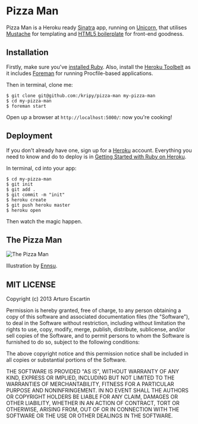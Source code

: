 # Pizza Man

Pizza Man is a Heroku ready [Sinatra](http://www.sinatrarb.com/) app, running on [Unicorn](http://unicorn.bogomips.org/), that utilises [Mustache](http://mustache.github.io/) for templating and [HTML5 boilerplate](http://html5boilerplate.com/) for front-end goodness.

## Installation

Firstly, make sure you've [installed Ruby](http://www.ruby-lang.org/en/). Also, install the [Heroku Toolbelt](https://toolbelt.heroku.com/) as it includes [Foreman](https://github.com/ddollar/foreman) for running Procfile-based applications.

Then in terminal, clone me:

```
$ git clone git@github.com:/kripy/pizza-man my-pizza-man
$ cd my-pizza-man
$ foreman start
```

Open up a browser at ```http://localhost:5000/```: now you're cooking!

## Deployment

If you don't already have one, sign up for a [Heroku](https://www.heroku.com/) account. Everything you need to know and do to deploy is in [Getting Started with Ruby on Heroku](https://devcenter.heroku.com/articles/ruby).

In terminal, cd into your app:

```
$ cd my-pizza-man
$ git init
$ git add .
$ git commit -m "init"
$ heroku create
$ git push heroku master
$ heroku open
```

Then watch the magic happen.

## The Pizza Man

![The Pizza Man](https://raw.github.com/kripy/pizza-man/master/public/img/pizza-man.png)

Illustration by [Ennsu](https://twitter.com/ennsu).

## MIT LICENSE

Copyright (c) 2013 Arturo Escartin

Permission is hereby granted, free of charge, to any person obtaining a copy of this software and associated documentation files (the "Software"), to deal in the Software without restriction, including without limitation the rights to use, copy, modify, merge, publish, distribute, sublicense, and/or sell copies of the Software, and to permit persons to whom the Software is furnished to do so, subject to the following conditions:

The above copyright notice and this permission notice shall be included in all copies or substantial portions of the Software.

THE SOFTWARE IS PROVIDED "AS IS", WITHOUT WARRANTY OF ANY KIND, EXPRESS OR IMPLIED, INCLUDING BUT NOT LIMITED TO THE WARRANTIES OF MERCHANTABILITY, FITNESS FOR A PARTICULAR PURPOSE AND NONINFRINGEMENT. IN NO EVENT SHALL THE AUTHORS OR COPYRIGHT HOLDERS BE LIABLE FOR ANY CLAIM, DAMAGES OR OTHER LIABILITY, WHETHER IN AN ACTION OF CONTRACT, TORT OR OTHERWISE, ARISING FROM, OUT OF OR IN CONNECTION WITH THE SOFTWARE OR THE USE OR OTHER DEALINGS IN THE SOFTWARE.